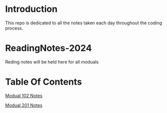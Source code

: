 # Introduction
This repo is dedicated to all the notes taken each day throughout the coding process.


# ReadingNotes-2024
Reding notes will be held here for all moduals


# Table Of Contents

[Modual 102 Notes](https://github.com/KaviousD/ReadingNotes-2024/tree/main/102-ReadNotes)

[Modual 201 Notes](https://github.com/KaviousD/ReadingNotes-2024/tree/main/201-Readnotes)
